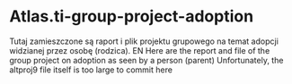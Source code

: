# Atlas.ti-group-project-adoption
Tutaj zamieszczone są raport i plik projektu grupowego na temat adopcji widzianej przez osobę (rodzica). EN Here are the report and file of the group project on adoption as seen by a person (parent)
Unfortunately, the altproj9 file itself is too large to commit here
